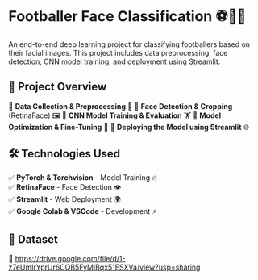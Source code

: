 # Footballer Face Classification ⚽🧑‍💻

An end-to-end deep learning project for classifying footballers based on their facial images. This project includes data preprocessing, face detection, CNN model training, and deployment using Streamlit.

## 🚀 Project Overview

🔹 **Data Collection & Preprocessing** 📂
🔹 **Face Detection & Cropping** (RetinaFace) 🖼️
🔹 **CNN Model Training & Evaluation** 🏋️
🔹 **Model Optimization & Fine-Tuning** 🔄
🔹 **Deploying the Model using Streamlit** 🌐

## 🛠️ Technologies Used

✅ **PyTorch & Torchvision** - Model Training 🔥  
✅ **RetinaFace** - Face Detection 👁️  
✅ **Streamlit** - Web Deployment 🌍  
✅ **Google Colab & VSCode** - Development ⚡  

## 📌 Dataset

🔹 https://drive.google.com/file/d/1-z7eUmIrYprUr6CQB5FyMlBqx51ESXVa/view?usp=sharing
